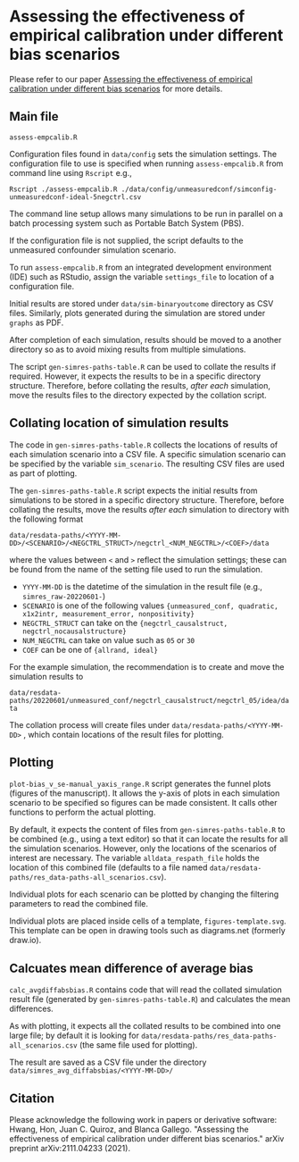# Assessing the effectiveness of empirical calibration under different bias scenarios

Please refer to our paper [Assessing the effectiveness of empirical calibration under different bias scenarios](https://arxiv.org/abs/2111.04233) for more details.

## Main file

`assess-empcalib.R`

Configuration files found in `data/config` sets the simulation settings.
The configuration file to use is specified when running
`assess-empcalib.R` from command line using `Rscript` e.g.,

    Rscript ./assess-empcalib.R ./data/config/unmeasuredconf/simconfig-unmeasuredconf-ideal-5negctrl.csv

The command line setup allows many simulations to be run in parallel on a batch processing
system such as Portable Batch System (PBS).

If the configuration file is not supplied, the script defaults to the
unmeasured confounder simulation scenario.

To run `assess-empcalib.R` from an integrated development environment (IDE)
such as RStudio, assign the variable `settings_file` to location of a
configuration file.

Initial results are stored under `data/sim-binaryoutcome` directory as
CSV files. Similarly, plots generated during the simulation are stored under
`graphs` as PDF.

After completion of each simulation, results should be moved to a another
directory so as to avoid mixing results from multiple simulations.

The script `gen-simres-paths-table.R` can be used to collate the results if required.
However, it expects the results to be in a specific directory structure.
Therefore, before collating the results,
*after each* simulation, move the results files to the directory expected by the collation
script.

## Collating location of simulation results

The code in `gen-simres-paths-table.R` collects the locations of results of each simulation
scenario into a CSV file. A specific simulation scenario can be specified by
the variable `sim_scenario`. The resulting CSV files are used as part of plotting.

The `gen-simres-paths-table.R` script expects the initial results from simulations to be
stored in a specific directory structure. Therefore, before collating the results,
move the results *after each* simulation to directory with the following format

    data/resdata-paths/<YYYY-MM-DD>/<SCENARIO>/<NEGCTRL_STRUCT>/negctrl_<NUM_NEGCTRL>/<COEF>/data

where the values between `<` and `>` reflect the simulation settings; these can be found from
the name of the setting file used to run the simulation.

  - `YYYY-MM-DD` is the datetime of the simulation in the result file (e.g., `simres_raw-20220601-`)
  - `SCENARIO` is one of the following values
    `{unmeasured_conf, quadratic, x1x2intr, measurement_error, nonpositivity}`
  - `NEGCTRL_STRUCT` can take on the `{negctrl_causalstruct, negctrl_nocausalstructure}`
  - `NUM_NEGCTRL` can take on value such as `05` or `30`
  - `COEF` can be one of `{allrand, ideal}`
  
For the example simulation, the recommendation is to create and move the simulation results to

  `data/resdata-paths/20220601/unmeasured_conf/negctrl_causalstruct/negctrl_05/idea/data`

The collation process will create files under `data/resdata-paths/<YYYY-MM-DD>` , 
which contain locations of the result files for plotting. 

## Plotting

`plot-bias_v_se-manual_yaxis_range.R` script generates the funnel plots (figures of
the manuscript). It allows the y-axis of plots in each simulation scenario to be specified so
figures can be made consistent. It calls other functions to perform the actual plotting.

By default, it expects the content of files from `gen-simres-paths-table.R` to be combined (e.g.,
using a text editor) so that it can locate the results for all the simulation scenarios.
However, only the locations of the scenarios of interest are necessary. The variable
`alldata_respath_file` holds the location of this combined file (defaults to a file named
`data/resdata-paths/res_data-paths-all_scenarios.csv`).

Individual plots for each scenario can be plotted by changing the filtering parameters to read
the combined file.

Individual plots are placed inside cells of a template, `figures-template.svg`.
This template can be open in drawing tools such as diagrams.net (formerly draw.io).

## Calcuates mean difference of average bias

`calc_avgdiffabsbias.R` contains code that will read the collated simulation result
file (generated by `gen-simres-paths-table.R`) and calculates the mean differences.

As with plotting, it expects all the collated results to be combined into one large file;
by default it is looking for
`data/resdata-paths/res_data-paths-all_scenarios.csv` (the same file used for plotting).

The result are saved as a CSV file under the directory `data/simres_avg_diffabsbias/<YYYY-MM-DD>/`

## Citation
Please acknowledge the following work in papers or derivative software:  
Hwang, Hon, Juan C. Quiroz, and Blanca Gallego. "Assessing the effectiveness of empirical calibration under different bias scenarios." arXiv preprint arXiv:2111.04233 (2021).
